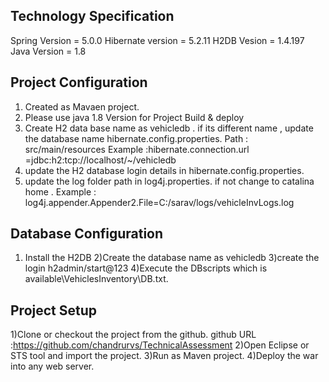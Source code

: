 Technology Specification
------------------------------

Spring Version		 = 5.0.0
Hibernate version 	 = 5.2.11
H2DB Vesion	 	 = 1.4.197
Java Version 		 = 1.8

Project Configuration
------------------------------
1) Created as Mavaen project.
2) Please use java 1.8 Version for Project Build & deploy 
3) Create H2 data base name as vehicledb . if its different name , update the database name hibernate.config.properties.
	Path : 	 src/main/resources
	Example :hibernate.connection.url =jdbc:h2:tcp://localhost/~/vehicledb
4) update the H2 database login details in hibernate.config.properties.
5) update the log folder path in log4j.properties. if not change to catalina home .
     Example : log4j.appender.Appender2.File=C:/sarav/logs/vehicleInvLogs.log

Database Configuration 
-------------------------
1) Install the H2DB 
2)Create the database name as vehicledb
3)create the login h2admin/start@123
4)Execute the DBscripts which is available\VehiclesInventory\DB.txt.

Project Setup
-------------------------
1)Clone or checkout the project from the github.
	github URL :https://github.com/chandrurvs/TechnicalAssessment
2)Open Eclipse or STS tool and import the project.
3)Run as Maven project.
4)Deploy the war into any web server.

